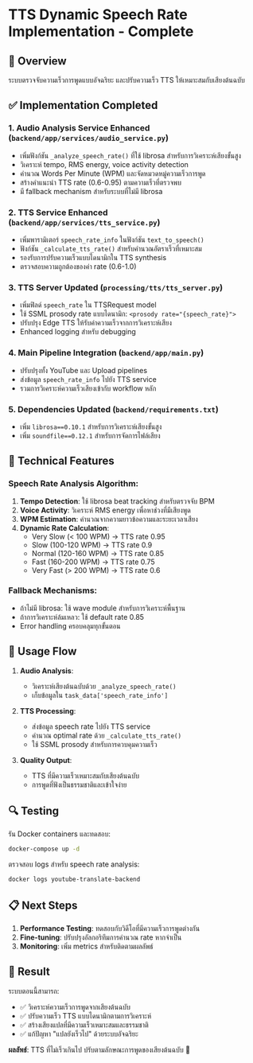 # TTS Dynamic Speech Rate Implementation - Complete

## 🎯 Overview
ระบบตรวจจับความเร็วการพูดแบบอัจฉริยะ และปรับความเร็ว TTS ให้เหมาะสมกับเสียงต้นฉบับ

## ✅ Implementation Completed

### 1. **Audio Analysis Service Enhanced** (`backend/app/services/audio_service.py`)
- เพิ่มฟังก์ชัน `_analyze_speech_rate()` ที่ใช้ librosa สำหรับการวิเคราะห์เสียงขั้นสูง
- วิเคราะห์ tempo, RMS energy, voice activity detection
- คำนวณ Words Per Minute (WPM) และจัดหมวดหมู่ความเร็วการพูด
- สร้างคำแนะนำ TTS rate (0.6-0.95) ตามความเร็วที่ตรวจพบ
- มี fallback mechanism สำหรับระบบที่ไม่มี librosa

### 2. **TTS Service Enhanced** (`backend/app/services/tts_service.py`)
- เพิ่มพารามิเตอร์ `speech_rate_info` ในฟังก์ชัน `text_to_speech()`
- ฟังก์ชัน `_calculate_tts_rate()` สำหรับคำนวณอัตราเร็วที่เหมาะสม
- รองรับการปรับความเร็วแบบไดนามิกใน TTS synthesis
- ตรวจสอบความถูกต้องของค่า rate (0.6-1.0)

### 3. **TTS Server Updated** (`processing/tts/tts_server.py`)
- เพิ่มฟิลด์ `speech_rate` ใน TTSRequest model
- ใช้ SSML prosody rate แบบไดนามิก: `<prosody rate="{speech_rate}">`
- ปรับปรุง Edge TTS ให้รับค่าความเร็วจากการวิเคราะห์เสียง
- Enhanced logging สำหรับ debugging

### 4. **Main Pipeline Integration** (`backend/app/main.py`)
- ปรับปรุงทั้ง YouTube และ Upload pipelines
- ส่งข้อมูล `speech_rate_info` ไปยัง TTS service
- รวมการวิเคราะห์ความเร็วเสียงเข้ากับ workflow หลัก

### 5. **Dependencies Updated** (`backend/requirements.txt`)
- เพิ่ม `librosa==0.10.1` สำหรับการวิเคราะห์เสียงขั้นสูง
- เพิ่ม `soundfile==0.12.1` สำหรับการจัดการไฟล์เสียง

## 🔧 Technical Features

### Speech Rate Analysis Algorithm:
1. **Tempo Detection**: ใช้ librosa beat tracking สำหรับตรวจจับ BPM
2. **Voice Activity**: วิเคราะห์ RMS energy เพื่อหาช่วงที่มีเสียงพูด  
3. **WPM Estimation**: คำนวณจากความยาวข้อความและระยะเวลาเสียง
4. **Dynamic Rate Calculation**: 
   - Very Slow (< 100 WPM) → TTS rate 0.95
   - Slow (100-120 WPM) → TTS rate 0.9
   - Normal (120-160 WPM) → TTS rate 0.85
   - Fast (160-200 WPM) → TTS rate 0.75
   - Very Fast (> 200 WPM) → TTS rate 0.6

### Fallback Mechanisms:
- ถ้าไม่มี librosa: ใช้ wave module สำหรับการวิเคราะห์พื้นฐาน
- ถ้าการวิเคราะห์ล้มเหลว: ใช้ default rate 0.85
- Error handling ครอบคลุมทุกขั้นตอน

## 🚀 Usage Flow

1. **Audio Analysis**: 
   - วิเคราะห์เสียงต้นฉบับด้วย `_analyze_speech_rate()`
   - เก็บข้อมูลใน `task_data['speech_rate_info']`

2. **TTS Processing**:
   - ส่งข้อมูล speech rate ไปยัง TTS service
   - คำนวณ optimal rate ด้วย `_calculate_tts_rate()`
   - ใช้ SSML prosody สำหรับการควบคุมความเร็ว

3. **Quality Output**:
   - TTS ที่มีความเร็วเหมาะสมกับเสียงต้นฉบับ
   - การพูดที่ฟังเป็นธรรมชาติและเข้าใจง่าย

## 🔍 Testing

รัน Docker containers และทดสอบ:
```bash
docker-compose up -d
```

ตรวจสอบ logs สำหรับ speech rate analysis:
```bash
docker logs youtube-translate-backend
```

## 📋 Next Steps

1. **Performance Testing**: ทดสอบกับวิดีโอที่มีความเร็วการพูดต่างกัน
2. **Fine-tuning**: ปรับปรุงอัลกอริทึมการคำนวณ rate หากจำเป็น
3. **Monitoring**: เพิ่ม metrics สำหรับติดตามผลลัพธ์

## 🎉 Result

ระบบตอนนี้สามารถ:
- ✅ วิเคราะห์ความเร็วการพูดจากเสียงต้นฉบับ
- ✅ ปรับความเร็ว TTS แบบไดนามิกตามการวิเคราะห์
- ✅ สร้างเสียงแปลที่มีความเร็วเหมาะสมและธรรมชาติ
- ✅ แก้ปัญหา "แปลยังเร็วไป" ด้วยระบบอัจฉริยะ

**ผลลัพธ์**: TTS ที่ไม่เร็วเกินไป ปรับตามลักษณะการพูดของเสียงต้นฉบับ 🎯
